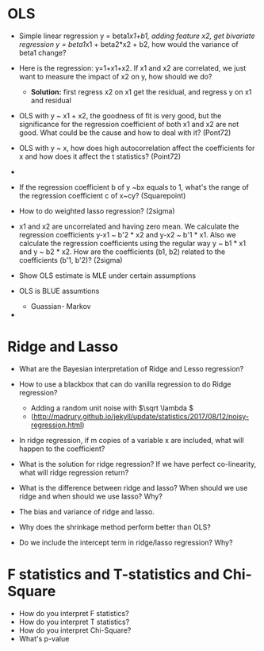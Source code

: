 # OLS
- Simple linear regression y = beta1*x1+b1, adding feature x2, get bivariate regression y = beta1*x1 + beta2*x2 + b2, how would the variance of beta1 change?
  
- Here is the regression: y=1+x1+x2. If x1 and x2 are correlated, we just want to measure the impact of x2 on y, how should we do?
  - **Solution:** first regress x2 on x1 get the residual, and regress y on x1 and residual
  
- OLS with y ~ x1 + x2, the goodness of fit is very good, but the significance for the regression coefficient of both x1 and x2 are not good. What could be the cause and how to deal with it? (Pont72)
  
- OLS with y ~ x, how does high autocorrelation affect the coefficients for x and how does it affect the t statistics? (Point72)

- 

- If the regression coefficient b of y \~bx equals to 1, what's the range of the regression coefficient c of x\~cy? (Squarepoint)
  
- How to do weighted lasso regression? (2sigma)
  
- x1 and x2 are uncorrelated and having zero mean. We calculate the regression coefficients y-x1 ~ b'2 * x2 and y-x2 ~ b'1 * x1. Also we calculate the regression coefficients using the regular way y ~ b1 * x1 and y ~ b2 * x2. How are the coefficients (b1, b2) related to the coefficients (b'1, b'2)? (2sigma)

- Show OLS estimate is MLE under certain assumptions
  
- OLS is BLUE assumtions
   - Guassian- Markov

-

# Ridge and Lasso
- What are the Bayesian interpretation of Ridge and Lesso regression?
  
- How to use a blackbox that can do vanilla regression to do Ridge regression?
    - Adding a random unit noise with $\sqrt \lambda $
    - (http://madrury.github.io/jekyll/update/statistics/2017/08/12/noisy-regression.html)

- In ridge regression, if m copies of a variable x are included, what will happen to the coefficient?
  
- What is the solution for ridge regression? If we have perfect co-linearity, what will ridge regression return?
  
- What is the difference between ridge and lasso? When should we use ridge and when should we use lasso? Why?
  
- The bias and variance of ridge and lasso.

- Why does the shrinkage method perform better than OLS?
  
- Do we include the intercept term in ridge/lasso regression? Why?


#  F statistics and T-statistics and Chi-Square
- How do you interpret F statistics?
- How do you interpret T statistics?
- How do you interpret Chi-Square?
- What's p-value
